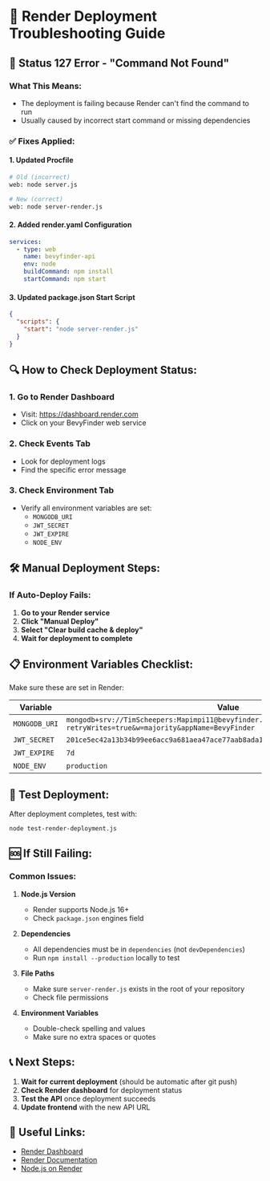 # 🔧 Render Deployment Troubleshooting Guide

## 🚨 Status 127 Error - "Command Not Found"

### **What This Means:**
- The deployment is failing because Render can't find the command to run
- Usually caused by incorrect start command or missing dependencies

### **✅ Fixes Applied:**

#### 1. **Updated Procfile**
```bash
# Old (incorrect)
web: node server.js

# New (correct)
web: node server-render.js
```

#### 2. **Added render.yaml Configuration**
```yaml
services:
  - type: web
    name: bevyfinder-api
    env: node
    buildCommand: npm install
    startCommand: npm start
```

#### 3. **Updated package.json Start Script**
```json
{
  "scripts": {
    "start": "node server-render.js"
  }
}
```

## 🔍 **How to Check Deployment Status:**

### 1. **Go to Render Dashboard**
- Visit: https://dashboard.render.com
- Click on your BevyFinder web service

### 2. **Check Events Tab**
- Look for deployment logs
- Find the specific error message

### 3. **Check Environment Tab**
- Verify all environment variables are set:
  - `MONGODB_URI`
  - `JWT_SECRET`
  - `JWT_EXPIRE`
  - `NODE_ENV`

## 🛠️ **Manual Deployment Steps:**

### If Auto-Deploy Fails:

1. **Go to your Render service**
2. **Click "Manual Deploy"**
3. **Select "Clear build cache & deploy"**
4. **Wait for deployment to complete**

## 📋 **Environment Variables Checklist:**

Make sure these are set in Render:

| Variable | Value | Required |
|----------|-------|----------|
| `MONGODB_URI` | `mongodb+srv://TimScheepers:Mapimpi11@bevyfinder.fxww13z.mongodb.net/bevyfinder?retryWrites=true&w=majority&appName=BevyFinder` | ✅ |
| `JWT_SECRET` | `201ce5ec42a13b34b99ee6acc9a681aea47ace77aab8ada1e3337f152e1b813b` | ✅ |
| `JWT_EXPIRE` | `7d` | ✅ |
| `NODE_ENV` | `production` | ✅ |

## 🧪 **Test Deployment:**

After deployment completes, test with:

```bash
node test-render-deployment.js
```

## 🆘 **If Still Failing:**

### Common Issues:

1. **Node.js Version**
   - Render supports Node.js 16+
   - Check `package.json` engines field

2. **Dependencies**
   - All dependencies must be in `dependencies` (not `devDependencies`)
   - Run `npm install --production` locally to test

3. **File Paths**
   - Make sure `server-render.js` exists in the root of your repository
   - Check file permissions

4. **Environment Variables**
   - Double-check spelling and values
   - Make sure no extra spaces or quotes

## 📞 **Next Steps:**

1. **Wait for current deployment** (should be automatic after git push)
2. **Check Render dashboard** for deployment status
3. **Test the API** once deployment succeeds
4. **Update frontend** with the new API URL

## 🔗 **Useful Links:**

- [Render Dashboard](https://dashboard.render.com)
- [Render Documentation](https://render.com/docs)
- [Node.js on Render](https://render.com/docs/deploy-node-express-app) 